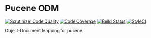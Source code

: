 # Pucene ODM

[![Scrutinizer Code Quality](https://scrutinizer-ci.com/g/pucene/odm/badges/quality-score.png)](https://scrutinizer-ci.com/g/pucene/odm)
[![Code Coverage](https://scrutinizer-ci.com/g/pucene/odm/badges/coverage.png)](https://scrutinizer-ci.com/g/odm/pucene/)
[![Build Status](https://travis-ci.org/pucene/odm.svg)](https://travis-ci.org/pucene/odm)
[![StyleCI](https://styleci.io/repos/124761850/shield?branch=master)](https://styleci.io/repos/124761850)

Object-Document Mapping for pucene.
